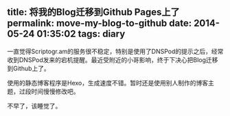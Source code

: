 title: 将我的Blog迁移到Github Pages上了
permalink: move-my-blog-to-github
date: 2014-05-24 01:35:02
tags: diary
---

一直觉得Scriptogr.am的服务很不稳定，特别是使用了DNSPod的提示之后，经常收到DNSPod发来的宕机提醒。最近受附近的小哥影响，终于下决心把Blog迁移到Github上了。

使用的静态博客程序是Hexo，生成速度不错。暂时还是使用别人制作的博客主题，过段时间慢慢修改吧。

不早了，该睡觉了。